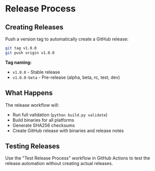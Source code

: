 # Release Process

## Creating Releases

Push a version tag to automatically create a GitHub release:

```bash
git tag v1.0.0
git push origin v1.0.0
```

**Tag naming:**
- `v1.0.0` - Stable release
- `v1.0.0-beta` - Pre-release (alpha, beta, rc, test, dev)

## What Happens

The release workflow will:
- Run full validation (`python build.py validate`)
- Build binaries for all platforms
- Generate SHA256 checksums
- Create GitHub release with binaries and release notes

## Testing Releases

Use the "Test Release Process" workflow in GitHub Actions to test the release automation without creating actual releases.